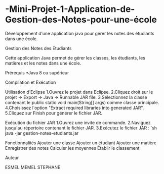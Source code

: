 # -Mini-Projet-1-Application-de-Gestion-des-Notes-pour-une-école
Développement d'une application java pour gérer les notes des étudiants dans une école.

Gestion des Notes des Étudiants

Cette application Java permet de gérer les classes, les étudiants, les matières et les notes dans une école.

Prérequis
•Java 8 ou supérieur

Compilation et Exécution

Utilisation d'Eclipse
1.Ouvrez le projet dans Eclipse.
2.Cliquez droit sur le projet -> Export -> Java -> Runnable JAR file.
3.Sélectionnez la classe contenant le public static void main(String[] args) comme classe principale.
4.Choisissez l'option "Extract required libraries into generated JAR".
5.Cliquez sur Finish pour générer le fichier JAR.

Exécution du fichier JAR
1.Ouvrez une invite de commande.
2.Naviguez jusqu'au répertoire contenant le fichier JAR.
3.Exécutez le fichier JAR : `sh java -jar gestion-notes-etudiants.jar

Fonctionnalités
Ajouter une classe
Ajouter un étudiant
Ajouter une matière
Enregistrer des notes
Calculer les moyennes
Établir le classement

Auteur

ESMEL MEMEL STEPHANE
